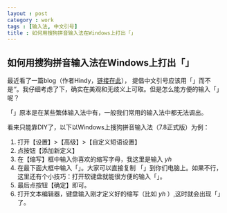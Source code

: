 ```yaml
---
layout : post
category : work
tags : [输入法, 中文引号]
title : 如何用搜狗拼音输入法在Windows上打出「」
---
```


## 如何用搜狗拼音输入法在Windows上打出「」<a id="sec-5" name="sec-5"></a>

最近看了一篇blog（作者Hindy，[链接在此](http://zhuanlan.zhihu.com/uicircle/20506092)）， 提倡中文引号应该用「」而不是‘’。我仔细考虑了下，确实在美观和无歧义上可取。但是怎么能方便的输入「」呢？

「」原本是在某些繁体输入法中有，一般我们常用的输入法中都无法调出。

看来只能靠DIY了，以下以Windows上搜狗拼音输入法（7.8正式版）为例：

1.  打开【设置】>【高级】>【自定义短语设置】
2.  点按钮【添加新定义】
3.  在【缩写】框中输入你喜欢的缩写字母，我这里是输入 *yh*
4.  在最下面大框中输入「」。大家可以直接复制 「」到你们电脑上。如果不行，这里还有个小技巧：打开软键盘就能很方便的输入「」。
5.  最后点按钮【确定】即可。
6.  打开文本编辑器，键盘输入刚才定义好的缩写（比如 *yh* ）,这时就会出现「」了。
